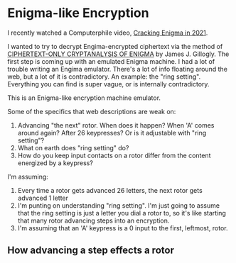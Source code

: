 # Enigma-like Encryption

I recently watched a Computerphile video, [Cracking Enigma in 2021](https://www.youtube.com/watch?v=RzWB5jL5RX0).

I wanted to try to decrypt Engima-encrypted ciphertext via
the method of [CIPHERTEXT-ONLY CRYPTANALYSIS OF ENIGMA](https://web.archive.org/web/20060720040135/http://members.fortunecity.com/jpeschel/gillog1.htm)
by James J. Gillogly.
The first step is coming up with an emulated Enigma machine.
I had a lot of trouble writing an Engima emulator.
There's a lot of info floating around the web, but a lot of it is contradictory.
An example: the "ring setting". Everything you can find is super vague,
or is internally contradictory.

This is an Enigma-like encryption machine emulator.

Some of the specifics that web descriptions are weak on:

1. Advancing "the next" rotor. When does it happen? When 'A' comes around again?
After 26 keypresses? Or is it adjustable with "ring setting"?
2. What on earth does "ring setting" do?
3. How do you keep input contacts on a rotor differ from the content energized by a keypress?

I'm assuming:

1. Every time a rotor gets advanced 26 letters, the next rotor gets advanced 1 letter
2. I'm punting on understanding "ring setting".
I'm just going to assume that the ring setting is just a letter you dial a rotor to,
so it's like starting that many rotor advancing steps into an encryption.
3. I'm assuming that an 'A' keypress is a 0 input to the first, leftmost, rotor.

## How advancing a step effects a rotor
